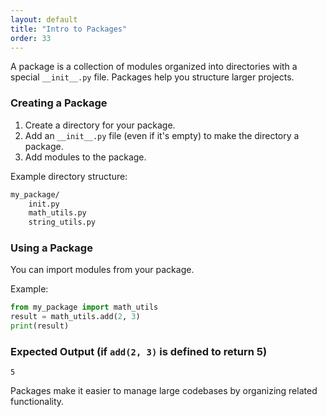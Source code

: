 ```yaml
---
layout: default
title: "Intro to Packages"
order: 33
---
```


A package is a collection of modules organized into directories with a special `__init__.py` file. Packages help you structure larger projects.

### Creating a Package

1. Create a directory for your package.
2. Add an `__init__.py` file (even if it's empty) to make the directory a package.
3. Add modules to the package.

Example directory structure:

```bash
my_package/ 
    init.py 
    math_utils.py 
    string_utils.py
```

### Using a Package

You can import modules from your package.

Example:

```python
from my_package import math_utils
result = math_utils.add(2, 3)
print(result)
```

### Expected Output (if `add(2, 3)` is defined to return 5)

```plaintext
5
```

Packages make it easier to manage large codebases by organizing related functionality.
